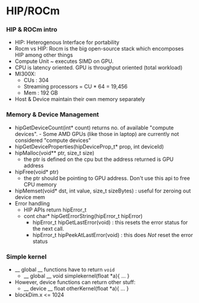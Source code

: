 # HIP/ROCm

### HIP & ROCm intro
- HIP: Heterogenous Interface for portability
- Rocm vs HIP: Rocm is the big open-source stack which encomposes HIP among other things
- Compute Unit ~ executes SIMD on GPU.
- CPU is latency oriented. GPU is throughput oriented (total workload)
- MI300X:
	- CUs : 304
   	- Streaming processors = CU * 64 = 19,456
	- Mem : 192 GB
 - Host & Device maintain their own memory separately 

### Memory & Device Management
- hipGetDeviceCount(int* count) returns no. of available "compute devices". - Some AMD GPUs (like those in laptop) are currently not considered "compute devices"
- hipGetDeviceProperties(hipDeviceProp_t* prop, int deviceId)
- hipMalloc(void** ptr, size_t size)
	- the ptr is defined on the cpu but the address returned is GPU address
- hipFree(void* ptr)
	- the ptr should be pointing to GPU address. Don't use this api to free CPU memory
- hipMemset(void* dst, int value, size_t sizeBytes) : useful for zeroing out device mem
- Error handling
	- HIP APIs return hipError_t
 	- cont char* hipGetErrorString(hipError_t hipError)
    	- hipError_t hipGetLastError(void) : this resets the error status for the next call.
        - hipError_t hipPeekAtLastError(void) : this does _Not_ reset the error status
 
### Simple kernel
- __ global __ functions have to return `void`
  	-  __ global __ void simplekernel(float *a){ ... }
-  However, device functions can return other stuff:
  	- __ device __ float otherKernel(float *a){ ... }
- blockDim.x <= 1024
